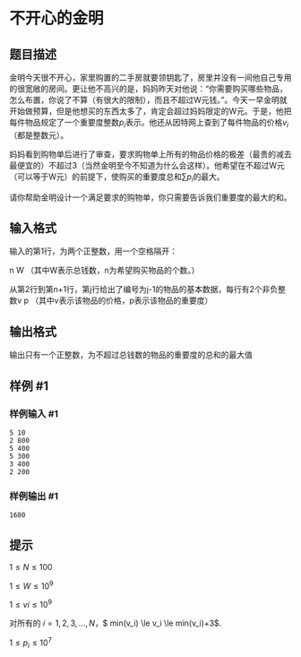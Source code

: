 # 不开心的金明

## 题目描述

金明今天很不开心，家里购置的二手房就要领钥匙了，房里并没有一间他自己专用的很宽敞的房间。更让他不高兴的是，妈妈昨天对他说：“你需要购买哪些物品，怎么布置，你说了不算（有很大的限制），而且不超过W元钱。”。今天一早金明就开始做预算，但是他想买的东西太多了，肯定会超过妈妈限定的W元。于是，他把每件物品规定了一个重要度整数$p_i$表示。他还从因特网上查到了每件物品的价格$v_i$（都是整数元）。

妈妈看到购物单后进行了审查，要求购物单上所有的物品价格的极差（最贵的减去最便宜的）不超过3（当然金明至今不知道为什么会这样）。他希望在不超过W元（可以等于W元）的前提下，使购买的重要度总和$\sum p_i$的最大。


请你帮助金明设计一个满足要求的购物单，你只需要告诉我们重要度的最大的和。

## 输入格式

输入的第1行，为两个正整数，用一个空格隔开：


n W （其中W表示总钱数，n为希望购买物品的个数。）


从第2行到第n+1行，第j行给出了编号为j-1的物品的基本数据，每行有2个非负整数v p （其中v表示该物品的价格，p表示该物品的重要度）

## 输出格式

输出只有一个正整数，为不超过总钱数的物品的重要度的总和的最大值

## 样例 #1

### 样例输入 #1

```
5 10
2 800
5 400
5 300
3 400
2 200
```

### 样例输出 #1

```
1600
```

## 提示

$1 \le N \le 100$

$1 \le W \le 10^9$

$1 \le vi \le 10^9$

对所有的 $i=1,2,3,…,N$，$ min(v_i) \le v_i \le min(v_i)+3$.

$1 \le p_i \le 10^7$